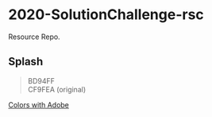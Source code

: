 # 2020-SolutionChallenge-rsc
Resource Repo.

## Splash 
> BD94FF <br>
> CF9FEA (original)

[Colors with Adobe](https://color.adobe.com/ko/create)
